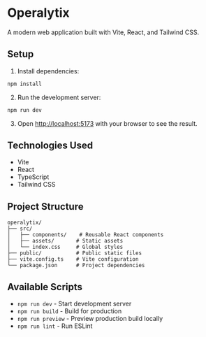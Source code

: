 # Operalytix

A modern web application built with Vite, React, and Tailwind CSS.

## Setup

1. Install dependencies:
```bash
npm install
```

2. Run the development server:
```bash
npm run dev
```

3. Open [http://localhost:5173](http://localhost:5173) with your browser to see the result.

## Technologies Used

- Vite
- React
- TypeScript
- Tailwind CSS

## Project Structure

```
operalytix/
├── src/
│   ├── components/    # Reusable React components
│   ├── assets/       # Static assets
│   └── index.css     # Global styles
├── public/           # Public static files
├── vite.config.ts    # Vite configuration
└── package.json      # Project dependencies
```

## Available Scripts

- `npm run dev` - Start development server
- `npm run build` - Build for production
- `npm run preview` - Preview production build locally
- `npm run lint` - Run ESLint 
